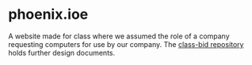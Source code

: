 # phoenix.ioe
A website made for class where we assumed the role of a company requesting computers for use by our company.
The [class-bid repository](https://github.com/gclegg4201/class-bid) holds further design documents.
